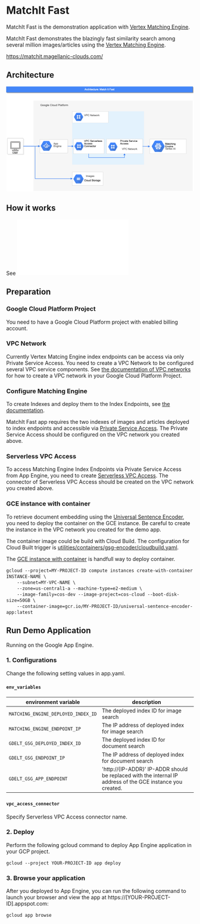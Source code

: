 # MatchIt Fast

MatchIt Fast is the demonstration application with [Vertex Matching Engine](https://cloud.google.com/vertex-ai/docs/matching-engine/overview).

MatchIt Fast demonstrates the blazingly fast similarity search among several million images/articles using the [Vertex Matching Engine](https://cloud.google.com/vertex-ai/docs/matching-engine/overview).

https://matchit.magellanic-clouds.com/

## Architecture

![Architecture](doc/images/MatchItFastArchitecture.png)

## How it works

See ![How it works](doc/HOW_IT_WORKS.md)

## Preparation

### Google Cloud Platform Project

You need to have a Google Cloud Platform project with enabled billing account.

### VPC Network

Currently Vertex Matcing Engine index endpoints can be access via only Private Service Access.
You need to create a VPC Network to be configured several VPC service components.
See [the documentation of VPC networks](https://cloud.google.com/vpc/docs/using-vpc) for how to create a VPC network in your Google Cloud Platform Project.

### Configure Matching Engine

To create Indexes and deploy them to the Index Endpoints, see [the documentation](https://cloud.google.com/vertex-ai/docs/matching-engine/using-matching-engine).

MatchIt Fast app requires the two indexes of images and articles deployed to index endpoints and accessible via [Private Service Access](https://cloud.google.com/vpc/docs/private-services-access).
The Private Service Access should be configured on the VPC network you created above.

### Serverless VPC Access

To access Matching Engine Index Endpoints via Private Service Access from App Engine, you need to create [Serverless VPC Access](https://cloud.google.com/vpc/docs/configure-serverless-vpc-access).
The connector of Serverless VPC Access should be created on the VPC network you created above.

### GCE instance with container

To retrieve document embedding using the [Universal Sentence Encoder](https://tfhub.dev/google/universal-sentence-encoder/4), you need to deploy the container on the GCE instance.
Be careful to create the instance in the VPC network you created for the demo app.

The container image could be build with Cloud Build. The configuration for Cloud Built trigger is [utilities/containers/gsg-encoder/cloudbuild.yaml](utilities/containers/gsg-encoder/cloudbuild.yaml).

The [GCE instance with container](https://cloud.google.com/compute/docs/containers/deploying-containers) is handfull way to deploy container.

```
gcloud --project=MY-PROJECT-ID compute instances create-with-container INSTANCE-NAME \
    --subnet=MY-VPC-NAME \
    --zone=us-central1-a --machine-type=e2-medium \
    --image-family=cos-dev --image-project=cos-cloud --boot-disk-size=50GB \
    --container-image=gcr.io/MY-PROJECT-ID/universal-sentence-encoder-app:latest
```

## Run Demo Application

Running on the Google App Engine.

### 1. Configurations

Change the following setting values in app.yaml.

#### `env_variables`

| environment variable | description |
|----------------------|-------------|
| `MATCHING_ENGINE_DEPLOYED_INDEX_ID` | The deployed index ID for image search |
| `MATCHING_ENGINE_ENDPOINT_IP` | The IP address of deployed index for image search |
| `GDELT_GSG_DEPLOYED_INDEX_ID` | The deployed index ID for document search |
| `GDELT_GSG_ENDPOINT_IP` | The IP address of deployed index for document search |
| `GDELT_GSG_APP_ENDPOINT` | 'http://{IP-ADDR}' IP-ADDR should be replaced with the internal IP address of the GCE instance you created. |

#### `vpc_access_connector`

Specify Serverless VPC Access connector name.

### 2. Deploy

Perform the following gcloud command to deploy App Engine application in your GCP project.

```
gcloud --project YOUR-PROJECT-ID app deploy
```

### 3. Browse your application

After you deployed to App Engine, you can run the following command to launch your browser and view the app at https://[YOUR-PROJECT-ID].appspot.com:

```
gcloud app browse
```

